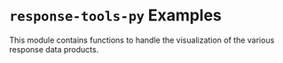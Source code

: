 # `response-tools-py` Examples

This module contains functions to handle the visualization of the various response data products.
